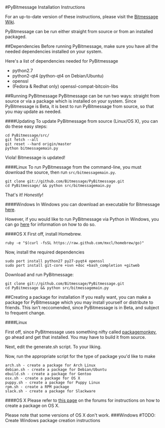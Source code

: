 #PyBitmessage Installation Instructions 

For an up-to-date version of these instructions, please visit the
[Bitmessage Wiki](https://bitmessage.org/wiki/Compiling_instructions).

PyBitmessage can be run either straight from source or from an installed
packaged.

##Dependencies
Before running PyBitmessage, make sure you have all the needed dependencies
installed on your system.

Here's a list of dependencies needed for PyBitmessage
- python2.7
- python2-qt4 (python-qt4 on Debian/Ubuntu)
- openssl
- (Fedora & Redhat only) openssl-compat-bitcoin-libs 

##Running PyBitmessage
PyBitmessage can be run two ways: straight from source or via a package which
is installed on your system. Since PyBitmessage is Beta, it is best to run
PyBitmessage from source, so that you may update as needed.

####Updating
To update PyBitmessage from source (Linux/OS X), you can do these easy steps:
```
cd PyBitmessage/src/
git fetch --all
git reset --hard origin/master
python bitmessagemain.py
```
Viola! Bitmessage is updated!

####Linux
To run PyBitmessage from the command-line, you must download the source, then
run `src/bitmessagemain.py`.
```
git clone git://github.com/Bitmessage/PyBitmessage.git
cd PyBitmessage/ && python src/bitmessagemain.py
```

That's it! *Honestly*!

####Windows
In Windows you can download an executable for Bitmessage
[here](https://bitmessage.org/download/windows/Bitmessage.exe).

However, if you would like to run PyBitmessage via Python in Windows, you can
go [here](https://bitmessage.org/wiki/Compiling_instructions#Windows) for
information on how to do so.

####OS X
First off, install Homebrew.
```
ruby -e "$(curl -fsSL https://raw.github.com/mxcl/homebrew/go)"
```

Now, install the required dependencies
```
sudo port install python27 py27-pyqt4 openssl
sudo port install git-core +svn +doc +bash_completion +gitweb
```

Download and run PyBitmessage:
```
git clone git://github.com/Bitmessage/PyBitmessage.git
cd PyBitmessage && python src/bitmessagemain.py
```

##Creating a package for installation
If you really want, you can make a package for PyBitmessage which you may
install yourself or distribute to friends. This isn't reccomended, since
PyBitmessage is in Beta, and subject to frequent change.

####Linux

First off, since PyBitmessage uses something nifty called
[packagemonkey](https://github.com/fuzzgun/packagemonkey), go ahead and get
that installed. You may have to build it from source.

Next, edit the generate.sh script. To your liking.

Now, run the appropriate script for the type of package you'd like to make
```
arch.sh - create a package for Arch Linux
debian.sh - create a package for Debian/Ubuntu
ebuild.sh - create a package for Gentoo
osx.sh - create a package for OS X
puppy.sh - create a package for Puppy Linux
rpm.sh - create a RPM package
slack.sh - create a package for Slackware
```

####OS X
Please refer to
[this page](https://bitmessage.org/forum/index.php/topic,2761.0.html) on the
forums for instructions on how to create a package on OS X.

Please note that some versions of OS X don't work.
###Windows
#TODO: Create Windows package creation instructions
